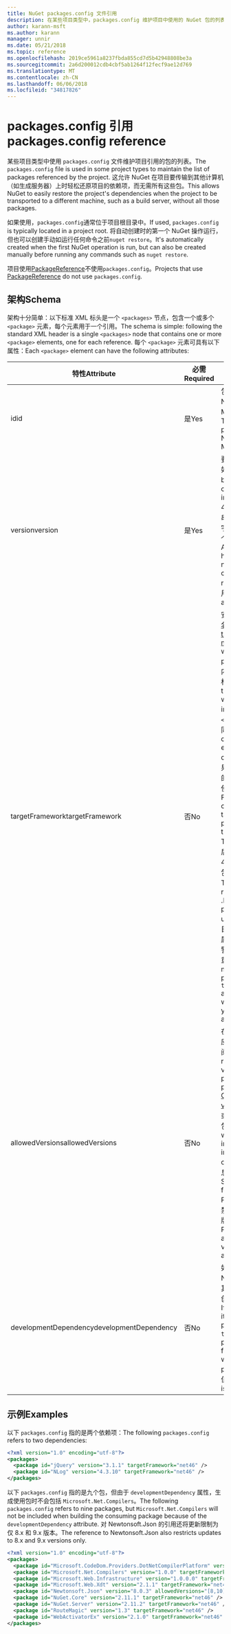 ```yaml
---
title: NuGet packages.config 文件引用
description: 在某些项目类型中，packages.config 维护项目中使用的 NuGet 包的列表。
author: karann-msft
ms.author: karann
manager: unnir
ms.date: 05/21/2018
ms.topic: reference
ms.openlocfilehash: 2019ce5961a8237fbda855cd7d5b42948808be3a
ms.sourcegitcommit: 2a6d200012cdb4cbf5ab1264f12fecf9ae12d769
ms.translationtype: MT
ms.contentlocale: zh-CN
ms.lasthandoff: 06/06/2018
ms.locfileid: "34817826"
---
```

# <a name="packagesconfig-reference"></a><span data-ttu-id="3ced7-103">packages.config 引用</span><span class="sxs-lookup"><span data-stu-id="3ced7-103">packages.config reference</span></span>

<span data-ttu-id="3ced7-104">某些项目类型中使用 `packages.config` 文件维护项目引用的包的列表。</span><span class="sxs-lookup"><span data-stu-id="3ced7-104">The `packages.config` file is used in some project types to maintain the list of packages referenced by the project.</span></span> <span data-ttu-id="3ced7-105">这允许 NuGet 在项目要传输到其他计算机（如生成服务器）上时轻松还原项目的依赖项，而无需所有这些包。</span><span class="sxs-lookup"><span data-stu-id="3ced7-105">This allows NuGet to easily restore the project's dependencies when the project to be transported to a different machine, such as a build server, without all those packages.</span></span>

<span data-ttu-id="3ced7-106">如果使用，`packages.config`通常位于项目根目录中。</span><span class="sxs-lookup"><span data-stu-id="3ced7-106">If used, `packages.config` is typically located in a project root.</span></span> <span data-ttu-id="3ced7-107">将自动创建时的第一个 NuGet 操作运行，但也可以创建手动如运行任何命令之前`nuget restore`。</span><span class="sxs-lookup"><span data-stu-id="3ced7-107">It's automatically created when the first NuGet operation is run, but can also be created manually before running any commands such as `nuget restore`.</span></span>

<span data-ttu-id="3ced7-108">项目使用[PackageReference](../consume-packages/Package-References-in-Project-Files.md)不使用`packages.config`。</span><span class="sxs-lookup"><span data-stu-id="3ced7-108">Projects that use [PackageReference](../consume-packages/Package-References-in-Project-Files.md) do not use `packages.config`.</span></span>

## <a name="schema"></a><span data-ttu-id="3ced7-109">架构</span><span class="sxs-lookup"><span data-stu-id="3ced7-109">Schema</span></span>

<span data-ttu-id="3ced7-110">架构十分简单：以下标准 XML 标头是一个 `<packages>` 节点，包含一个或多个 `<package>` 元素，每个元素用于一个引用。</span><span class="sxs-lookup"><span data-stu-id="3ced7-110">The schema is simple: following the standard XML header is a single `<packages>` node that contains one or more `<package>` elements, one for each reference.</span></span> <span data-ttu-id="3ced7-111">每个 `<package>` 元素可具有以下属性：</span><span class="sxs-lookup"><span data-stu-id="3ced7-111">Each `<package>` element can have the following attributes:</span></span>

| <span data-ttu-id="3ced7-112">特性</span><span class="sxs-lookup"><span data-stu-id="3ced7-112">Attribute</span></span> | <span data-ttu-id="3ced7-113">必需</span><span class="sxs-lookup"><span data-stu-id="3ced7-113">Required</span></span> | <span data-ttu-id="3ced7-114">描述</span><span class="sxs-lookup"><span data-stu-id="3ced7-114">Description</span></span> |
| --- | --- | --- |
| <span data-ttu-id="3ced7-115">id</span><span class="sxs-lookup"><span data-stu-id="3ced7-115">id</span></span> | <span data-ttu-id="3ced7-116">是</span><span class="sxs-lookup"><span data-stu-id="3ced7-116">Yes</span></span> | <span data-ttu-id="3ced7-117">包的标识符，如 Newtonsoft.json 或 Microsoft.AspNet.Mvc。</span><span class="sxs-lookup"><span data-stu-id="3ced7-117">The identifier of the package, such as Newtonsoft.json or Microsoft.AspNet.Mvc.</span></span> | 
| <span data-ttu-id="3ced7-118">version</span><span class="sxs-lookup"><span data-stu-id="3ced7-118">version</span></span> | <span data-ttu-id="3ced7-119">是</span><span class="sxs-lookup"><span data-stu-id="3ced7-119">Yes</span></span> | <span data-ttu-id="3ced7-120">要安装的包的确切版本，如 3.1.1 或 4.2.5.11-beta。</span><span class="sxs-lookup"><span data-stu-id="3ced7-120">The exact version of the package to install, such as 3.1.1 or 4.2.5.11-beta.</span></span> <span data-ttu-id="3ced7-121">版本字符串必须至少具有三个数字，可以选择性添加第四个数字作为预发布后缀。</span><span class="sxs-lookup"><span data-stu-id="3ced7-121">A version string must have at least three numbers; a fourth is optional, as is a pre-release suffix.</span></span> <span data-ttu-id="3ced7-122">不允许使用范围。</span><span class="sxs-lookup"><span data-stu-id="3ced7-122">Ranges are not allowed.</span></span> | 
| <span data-ttu-id="3ced7-123">targetFramework</span><span class="sxs-lookup"><span data-stu-id="3ced7-123">targetFramework</span></span> | <span data-ttu-id="3ced7-124">否</span><span class="sxs-lookup"><span data-stu-id="3ced7-124">No</span></span> | <span data-ttu-id="3ced7-125">安装包时应用的[目标框架名字对象 (TFM)](target-frameworks.md)。</span><span class="sxs-lookup"><span data-stu-id="3ced7-125">The [target framework moniker (TFM)](target-frameworks.md) to apply when installing the package.</span></span> <span data-ttu-id="3ced7-126">安装包时，此内容最初设置为项目目标。</span><span class="sxs-lookup"><span data-stu-id="3ced7-126">This is initially set to the project's target when a package is installed.</span></span> <span data-ttu-id="3ced7-127">因此，不同的 `<package>` 元素可具有不同的 TFM。</span><span class="sxs-lookup"><span data-stu-id="3ced7-127">As a result, different `<package>` elements can have different TFMs.</span></span> <span data-ttu-id="3ced7-128">例如，如果创建面向 .NET 4.5.2 的项目，此时安装的包将使用 net452 的 TFM。</span><span class="sxs-lookup"><span data-stu-id="3ced7-128">For example, if you create a project targeting .NET 4.5.2, packages installed at that point will use the TFM of net452.</span></span> <span data-ttu-id="3ced7-129">如果稍后将项目重定向到 .NET 4.6 并添加更多包，这些包将使用 net46 的 TFM。</span><span class="sxs-lookup"><span data-stu-id="3ced7-129">If you ;later retarget the project to .NET 4.6 and add more packages, those will use TFM of net46.</span></span> <span data-ttu-id="3ced7-130">项目目标和 `targetFramework` 属性之间的不匹配会生成警告，在此情况下，可以重新安装受影响的包。</span><span class="sxs-lookup"><span data-stu-id="3ced7-130">A mismatch between the project's target and `targetFramework` attributes will generate warnings, in which case you can reinstall the affected packages.</span></span> | 
| <span data-ttu-id="3ced7-131">allowedVersions</span><span class="sxs-lookup"><span data-stu-id="3ced7-131">allowedVersions</span></span> | <span data-ttu-id="3ced7-132">否</span><span class="sxs-lookup"><span data-stu-id="3ced7-132">No</span></span> | <span data-ttu-id="3ced7-133">在包更新期间允许对此包应用的一系列版本（请参阅[约束升级版本](../consume-packages/reinstalling-and-updating-packages.md#constraining-upgrade-versions)）。</span><span class="sxs-lookup"><span data-stu-id="3ced7-133">A range of allowed versions for this package applied during package update (see [Constraining upgrade versions](../consume-packages/reinstalling-and-updating-packages.md#constraining-upgrade-versions).</span></span> <span data-ttu-id="3ced7-134">这不影响安装或还原操作期间安装的包。</span><span class="sxs-lookup"><span data-stu-id="3ced7-134">It does *not* affect what package is installed during an install or restore operation.</span></span> <span data-ttu-id="3ced7-135">有关语法的信息，请参阅[包版本控制](../reference/package-versioning.md#version-ranges-and-wildcards)。</span><span class="sxs-lookup"><span data-stu-id="3ced7-135">See [Package versioning](../reference/package-versioning.md#version-ranges-and-wildcards) for syntax.</span></span> <span data-ttu-id="3ced7-136">PackageManager UI 还禁用允许范围之外的所有版本。</span><span class="sxs-lookup"><span data-stu-id="3ced7-136">The PackageManager UI also disables all versions outside the allowed range.</span></span> | 
| <span data-ttu-id="3ced7-137">developmentDependency</span><span class="sxs-lookup"><span data-stu-id="3ced7-137">developmentDependency</span></span> | <span data-ttu-id="3ced7-138">否</span><span class="sxs-lookup"><span data-stu-id="3ced7-138">No</span></span> | <span data-ttu-id="3ced7-139">如果使用项目本身创建 NuGet 包，针对依赖项将其设置为 `true`，可防止在创建使用包时添加该包。</span><span class="sxs-lookup"><span data-stu-id="3ced7-139">If the consuming project itself creates a NuGet package, setting this to `true` for a dependency prevents that package from being included when the consuming package is created.</span></span> <span data-ttu-id="3ced7-140">默认值为 `false`。</span><span class="sxs-lookup"><span data-stu-id="3ced7-140">The default is `false`.</span></span> | 

## <a name="examples"></a><span data-ttu-id="3ced7-141">示例</span><span class="sxs-lookup"><span data-stu-id="3ced7-141">Examples</span></span>

<span data-ttu-id="3ced7-142">以下 `packages.config` 指的是两个依赖项：</span><span class="sxs-lookup"><span data-stu-id="3ced7-142">The following `packages.config` refers to two dependencies:</span></span>

```xml
<?xml version="1.0" encoding="utf-8"?>
<packages>
  <package id="jQuery" version="3.1.1" targetFramework="net46" />
  <package id="NLog" version="4.3.10" targetFramework="net46" />
</packages>
```

<span data-ttu-id="3ced7-143">以下 `packages.config` 指的是九个包，但由于 `developmentDependency` 属性，生成使用包时不会包括 `Microsoft.Net.Compilers`。</span><span class="sxs-lookup"><span data-stu-id="3ced7-143">The following `packages.config` refers to nine packages, but `Microsoft.Net.Compilers` will not be included when building the consuming package because of the `developmentDependency` attribute.</span></span> <span data-ttu-id="3ced7-144">对 Newtonsoft.Json 的引用还将更新限制为仅 8.x 和 9.x 版本。</span><span class="sxs-lookup"><span data-stu-id="3ced7-144">The reference to Newtonsoft.Json also restricts updates to 8.x and 9.x versions only.</span></span>

```xml
<?xml version="1.0" encoding="utf-8"?>
<packages>
  <package id="Microsoft.CodeDom.Providers.DotNetCompilerPlatform" version="1.0.0" targetFramework="net46" />
  <package id="Microsoft.Net.Compilers" version="1.0.0" targetFramework="net46" developmentDependency="true" />
  <package id="Microsoft.Web.Infrastructure" version="1.0.0.0" targetFramework="net46" />
  <package id="Microsoft.Web.Xdt" version="2.1.1" targetFramework="net46" />
  <package id="Newtonsoft.Json" version="8.0.3" allowedVersions="[8,10)" targetFramework="net46" />
  <package id="NuGet.Core" version="2.11.1" targetFramework="net46" />
  <package id="NuGet.Server" version="2.11.2" targetFramework="net46" />
  <package id="RouteMagic" version="1.3" targetFramework="net46" />
  <package id="WebActivatorEx" version="2.1.0" targetFramework="net46" />
</packages>
```

